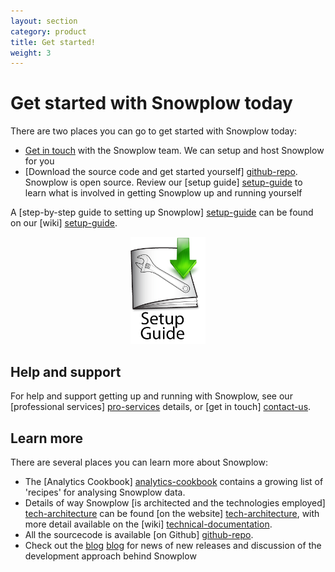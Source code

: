 ```yaml
---
layout: section
category: product
title: Get started!
weight: 3
---
```


# Get started with Snowplow today

There are two places you can go to get started with Snowplow today:

* [Get in touch][contact-us] with the Snowplow team. We can setup and host Snowplow for you
* [Download the source code and get started yourself] [github-repo]. Snowplow is open source. Review our [setup guide] [setup-guide] to learn what is involved in getting Snowplow up and running yourself

A [step-by-step guide to setting up Snowplow] [setup-guide] can be found on our [wiki] [setup-guide].


<p style="text-align:center;"><a href="https://github.com/snowplow/snowplow/wiki/Snowplow-setup-guide"><img src="/static/img/setup-guide.png" width="120" /></a></p>


## Help and support

For help and support getting up and running with Snowplow, see our [professional services] [pro-services] details, or [get in touch] [contact-us].

## Learn more

There are several places you can learn more about Snowplow:

* The [Analytics Cookbook] [analytics-cookbook] contains a growing list of 'recipes' for analysing Snowplow data.
* Details of way Snowplow [is architected and the technologies employed] [tech-architecture] can be found [on the website] [tech-architecture], with more detail available on the [wiki] [technical-documentation].
* All the sourcecode is available [on Github] [github-repo].
* Check out the [blog] [blog] for news of new releases and discussion of the development approach behind Snowplow

[setup-guide]: https://github.com/snowplow/snowplow/wiki/Snowplow-setup-guide
[technical-documentation]: https://github.com/snowplow/snowplow/wiki/Snowplow-technical-documentation
[github-repo]: https://github.com/snowplow/snowplow
[tech-architecture]: /technology/index.html
[pro-services]: /services/index.html
[contact-us]: /about/index.html
[aws]: http://aws.amazon.com/
[github-repo]: https://github.com/snowplow/snowplow
[analytics-cookbook]: /analytics/index.html
[blog]: /blog.html